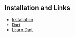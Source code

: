## Installation and Links

- [Installation](https://dart.dev/get-dart)
- [Dart](https://dart.dev)
- [Learn Dart](https://dart.dev/codelabs/)
